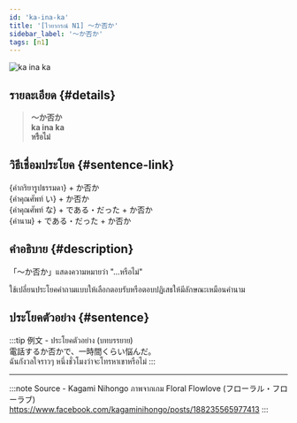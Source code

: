 ```yaml
---
id: 'ka-ina-ka'
title: '[ไวยากรณ์ N1] 〜か否か'
sidebar_label: '〜か否か'
tags: [n1]
---
```


![ka ina ka](https://res.cloudinary.com/kagamiweb/image/upload/v1631718084/nihongo/grammar/n1/ka-ina-ka.png)

## รายละเอียด {#details}

> **〜か否か**  
> **ka ina ka**  
> **หรือไม่**

## วิธีเชื่อมประโยค {#sentence-link}

{คำกริยารูปธรรมดา} + か否か  
{คำคุณศัพท์ い} + か否か  
{คำคุณศัพท์ な} + である・だった + か否か  
{คำนาม} + である・だった + か否か

## คำอธิบาย {#description}

「〜か否か」แสดงความหมายว่า "...หรือไม่"

ใช้เปลี่ยนประโยคคำถามแบบให้เลือกตอบรับหรือตอบปฏิเสธให้มีลักษณะเหมือนคำนาม

## ประโยคตัวอย่าง {#sentence}

:::tip 例文 - ประโยคตัวอย่าง
(บทบรรยาย)  
電話するか否かで、一時間くらい悩んだ。  
ฉันกังวลใจราวๆ หนึ่งชั่วโมงว่าจะโทรหาเขาหรือไม่
:::

---
:::note Source - Kagami Nihongo
ภาพจากเกม Floral Flowlove (フローラル・フローラブ)  
https://www.facebook.com/kagaminihongo/posts/188235565977413
:::